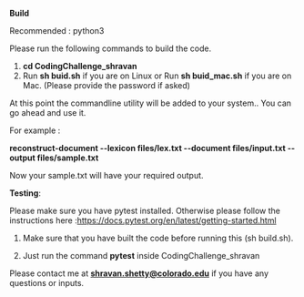 **Build**

Recommended : python3

Please run the following commands to build the code.

1. **cd CodingChallenge_shravan**
2. Run **sh buid.sh**  if you are on Linux
or Run **sh buid_mac.sh** if you are on Mac. (Please provide the password if asked)

At this point the commandline utility will be added to your system.. You can go  ahead and use it.

For example :

**reconstruct-document --lexicon files/lex.txt --document files/input.txt --output files/sample.txt**

Now your sample.txt will have your required output.



**Testing**:

Please make sure you have pytest installed. Otherwise please follow the instructions here :https://docs.pytest.org/en/latest/getting-started.html

1. Make sure that you have built the code before running this (sh build.sh).

2. Just run the command  **pytest** inside CodingChallenge_shravan



Please contact me at **shravan.shetty@colorado.edu** if you have any questions or inputs.